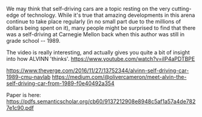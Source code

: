We may think that self-driving cars are a topic resting on the very cutting-edge of technology. While it's true that amazing developments in this arena continue to take place regularly (in no small part due to the millions of dollars being spent on it), many people might be surprised to find that there was a self-driving at Carnegie Mellon back when this author was still in grade school -- 1989. 


The video is really interesting, and actually gives you quite a bit of insight into how ALVINN 'thinks'.
https://www.youtube.com/watch?v=ilP4aPDTBPE

https://www.theverge.com/2016/11/27/13752344/alvinn-self-driving-car-1989-cmu-navlab
https://medium.com/@olivercameron/meet-alvin-the-self-driving-car-from-1989-f0e40492a354

Paper is here:
https://pdfs.semanticscholar.org/cb60/9137212908e8948c5af1a57a4de7827e1c90.pdf
